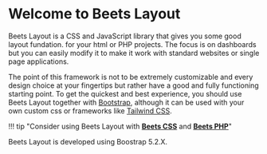 # Welcome to Beets Layout

Beets Layout is a CSS and JavaScript library that gives you some good layout fundation. for your html or PHP projects. The focus is on dashboards but you can easily modify it to make it work with standard websites or single page applications.

The point of this framework is not to be extremely customizable and every design choice at your fingertips but rather have a good and fully functioning starting point. To get the quickest and best experience, you should use Beets Layout together with [Bootstrap](https://getbootstrap.com/), although it can be used with your own custom css or frameworks like [Tailwind CSS](https://tailwindcss.com/).

!!! tip "Consider using Beets Layout with **[Beets CSS](https://github.com/jonasbirkelof/beets-css)** and **[Beets PHP](https://github.com/jonasbirkelof/beets-php)**"

Beets Layout is developed using Boostrap 5.2.X.